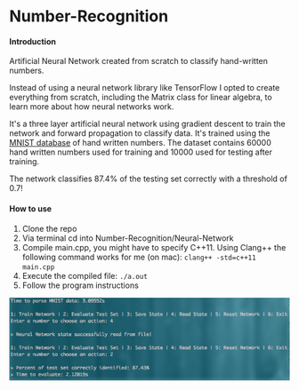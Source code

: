 # Number-Recognition

#### Introduction
Artificial Neural Network created from scratch to classify hand-written
numbers.

Instead of using a neural network library like TensorFlow I opted to create
everything from scratch, including the Matrix class for linear algebra, to
learn more about how neural networks work.

It's a three layer artificial neural network using gradient descent to train
the network and forward propagation to classify data. It's trained using the
[MNIST database](http://yann.lecun.com/exdb/mnist/) of hand written
numbers. The dataset contains 60000 hand written numbers used for training
and 10000 used for testing after training.

The network classifies 87.4% of the testing set correctly with a
threshold of 0.7!

#### How to use
1. Clone the repo
2. Via terminal cd into Number-Recognition/Neural-Network
3. Compile main.cpp, you might have to specify C++11. Using Clang++ the
following command works for me (on mac): `clang++ -std=c++11 main.cpp`
4. Execute the compiled file: `./a.out`
5. Follow the program instructions

![screenshot.png](https://raw.githubusercontent.com/AxlLind/Number-Recognition/master/screenshot.png)
